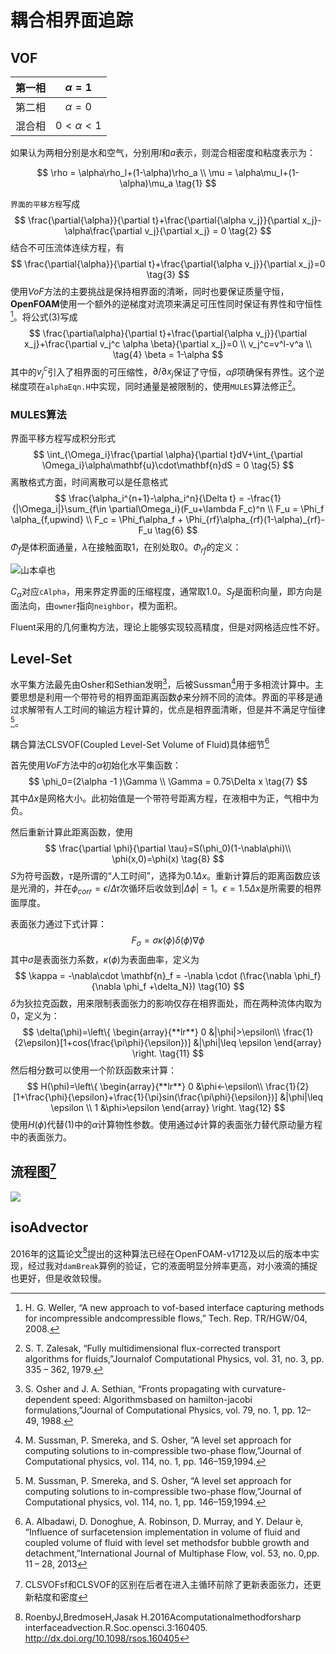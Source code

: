 # 耦合相界面追踪

## VOF

| 第一相 |  $\alpha=1$  |
| :----: | :----------: |
| 第二相 |  $\alpha=0$  |
| 混合相 | $0<\alpha<1$ |

如果认为两相分别是水和空气，分别用$l$和$a$表示，则混合相密度和粘度表示为：


$$
\rho = \alpha\rho_l+(1-\alpha)\rho_a \\
\mu = \alpha\mu_l+(1-\alpha)\mu_a \tag{1}
$$

`界面的平移方程`写成
$$
\frac{\partial{\alpha}}{\partial t}+\frac{\partial{\alpha v_j}}{\partial x_j}-\alpha\frac{\partial v_j}{\partial x_j} = 0 \tag{2}
$$
结合不可压流体连续方程，有
$$
\frac{\partial{\alpha}}{\partial t}+\frac{\partial{\alpha v_j}}{\partial x_j}=0 \tag{3}
$$
使用*VoF*方法的主要挑战是保持相界面的清晰，同时也要保证质量守恒，**OpenFOAM**使用一个额外的逆梯度对流项来满足可压性同时保证有界性和守恒性[^1]。将公式(3)写成
$$
\frac{\partial\alpha}{\partial t}+\frac{\partial{\alpha v_j}}{\partial x_j}+\frac{\partial v_j^c \alpha \beta}{\partial x_j}=0 \\
v_j^c=v^l-v^a \\ \tag{4}
\beta = 1-\alpha
$$
其中的$v_j^c$引入了相界面的可压缩性，$\partial/\partial x_j$保证了守恒，$\alpha \beta$项确保有界性。这个逆梯度项在`alphaEqn.H`中实现，同时通量是被限制的，使用`MULES`算法修正[^2]。

### MULES算法

界面平移方程写成积分形式
$$
\int_{\Omega_i}\frac{\partial \alpha}{\partial t}dV+\int_{\partial \Omega_i}\alpha\mathbf{u}\cdot\mathbf{n}dS = 0 \tag{5}
$$
离散格式方面，时间离散可以是任意格式
$$
\frac{\alpha_i^{n+1}-\alpha_i^n}{\Delta t} = -\frac{1}{|\Omega_i|}\sum_{f\in \partial\Omega_i}(F_u+\lambda F_c)^n \\
F_u = \Phi_f \alpha_{f,upwind} \\
F_c = \Phi_f\alpha_f + \Phi_{rf}\alpha_{rf}(1-\alpha)_{rf}-F_u \tag{6}
$$
$\Phi_f$是体积面通量，$\lambda$在接触面取1，在别处取0。$\Phi_{rf}$的定义：

![山本卓也](https://image.slidesharecdn.com/s-clsvof-140610112254-phpapp02/95/openfoamsclsvoflaplace-7-638.jpg?cb=1402399482)

$C_{\alpha}$对应`cAlpha`，用来界定界面的压缩程度，通常取1.0。$S_f$是面积向量，即方向是面法向，由`owner`指向`neighbor`，模为面积。



Fluent采用的几何重构方法，理论上能够实现较高精度，但是对网格适应性不好。

## Level-Set

水平集方法最先由Osher和Sethian发明[^3]，后被Sussman[^4]用于多相流计算中。主要思想是利用一个带符号的相界面距离函数$\phi$来分辨不同的流体。界面的平移是通过求解带有人工时间的输运方程计算的，优点是相界面清晰，但是并不满足守恒律[^4]。

耦合算法CLSVOF(Coupled Level-Set Volume of Fluid)具体细节[^5]

首先使用*VoF*方法中的$\alpha$初始化水平集函数：
$$
\phi_0=(2\alpha -1 )\Gamma \\ 
\Gamma = 0.75\Delta x \tag{7}
$$
其中$\Delta x$是网格大小。此初始值是一个带符号距离方程，在液相中为正，气相中为负。

然后重新计算此距离函数，使用
$$
\frac{\partial \phi}{\partial \tau}=S(\phi_0)(1-\nabla\phi)\\
\phi(x,0)=\phi(x) \tag{8}
$$
$S$为符号函数，$\tau$是所谓的“人工时间”，选择为$0.1\Delta x$。重新计算后的距离函数应该是光滑的，并在$\phi_{corr} = \epsilon/\Delta \tau$次循环后收敛到$|\Delta \phi|=1$。$\epsilon=1.5\Delta x$是所需要的相界面厚度。

表面张力通过下式计算：
$$
F_{\sigma}=\sigma \kappa (\phi)\delta(\phi)\nabla\phi \tag{9}
$$
其中$\sigma$是表面张力系数，$\kappa(\phi)$为表面曲率，定义为
$$
\kappa = -\nabla\cdot \mathbf{n}_f = -\nabla \cdot (\frac{\nabla \phi_f}{\nabla \phi_f +\delta_N}) \tag{10}
$$
$\delta$为狄拉克函数，用来限制表面张力的影响仅存在相界面处，而在两种流体内取为0，定义为：
$$
\delta(\phi)=\left\{  
             \begin{array}{**lr**}  
             0   &|\phi|>\epsilon\\
			 \frac{1}{2\epsilon}[1+cos(\frac{\pi\phi}{\epsilon})]
			 &|\phi|\leq \epsilon  
             \end{array}  
\right. \tag{11}
$$
然后相分数可以使用一个阶跃函数来计算：
$$
H(\phi)=\left\{  
             \begin{array}{**lr**}  
             0   &\phi<-\epsilon\\
			 \frac{1}{2}[1+\frac{\phi}{\epsilon}+\frac{1}{\pi}sin(\frac{\pi\phi}{\epsilon})] &|\phi|\leq \epsilon  \\
			 1 &\phi>\epsilon
             \end{array}  
\right. \tag{12}
$$
使用$H(\phi)$代替(1)中的$\alpha$计算物性参数。使用通过$\phi$计算的表面张力替代原动量方程中的表面张力。



## 流程图[^6]

![](C:\Users\Feynman\Desktop\Coding\flow.png)



## isoAdvector

2016年的这篇论文[^7]提出的这种算法已经在OpenFOAM-v1712及以后的版本中实现，经过我对`damBreak`算例的验证，它的液面明显分辨率更高，对小液滴的捕捉也更好，但是收敛较慢。



[^1]: H. G. Weller, “A new approach to vof-based interface capturing methods for incompressible andcompressible flows,” Tech. Rep. TR/HGW/04, 2008.
[^2]: S. T. Zalesak, “Fully multidimensional flux-corrected transport algorithms for fluids,”Journalof Computational Physics, vol. 31, no. 3, pp. 335 – 362, 1979.
[^3]: S. Osher and J. A. Sethian, “Fronts propagating with curvature-dependent speed:  Algorithmsbased on hamilton-jacobi formulations,”Journal of Computational Physics, vol. 79, no. 1, pp. 12– 49, 1988.
[^4]: M.  Sussman,  P.  Smereka,  and  S.  Osher,  “A  level  set  approach  for  computing  solutions  to  in-compressible two-phase flow,”Journal of Computational physics, vol. 114, no. 1, pp. 146–159,1994.
[^5]: A.  Albadawi,  D.  Donoghue,  A.  Robinson,  D.  Murray,  and  Y.  Delaur ́e,  “Influence  of  surfacetension implementation in volume of fluid and coupled volume of fluid with level set methodsfor bubble growth and detachment,”International Journal of Multiphase Flow, vol. 53, no. 0,pp. 11 – 28, 2013
[^6]: CLSVOFsf和CLSVOF的区别在后者在进入主循环前除了更新表面张力，还更新粘度和密度

[^7]: RoenbyJ,BredmoseH,Jasak H.2016Acomputationalmethodforsharp interfaceadvection.R.Soc.opensci.3:160405. http://dx.doi.org/10.1098/rsos.160405
